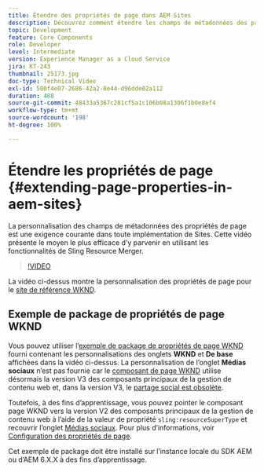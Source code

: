 ```yaml
---
title: Étendre des propriétés de page dans AEM Sites
description: Découvrez comment étendre les champs de métadonnées des propriétés de page dans Adobe Experience Manager Sites. Cette vidéo présente le moyen le plus efficace d’y parvenir en utilisant les fonctionnalités de Sling Resource Merger.
topic: Development
feature: Core Components
role: Developer
level: Intermediate
version: Experience Manager as a Cloud Service
jira: KT-243
thumbnail: 25173.jpg
doc-type: Technical Video
exl-id: 500f4e07-2686-42a2-8e44-d96dde02a112
duration: 488
source-git-commit: 48433a5367c281cf5a1c106b08a1306f1b0e8ef4
workflow-type: tm+mt
source-wordcount: '198'
ht-degree: 100%

---
```


# Étendre les propriétés de page {#extending-page-properties-in-aem-sites}

La personnalisation des champs de métadonnées des propriétés de page est une exigence courante dans toute implémentation de Sites. Cette vidéo présente le moyen le plus efficace d’y parvenir en utilisant les fonctionnalités de Sling Resource Merger.

>[!VIDEO](https://video.tv.adobe.com/v/25173?quality=12&learn=on)

La vidéo ci-dessus montre la personnalisation des propriétés de page pour le [site de référence WKND](https://github.com/adobe/aem-guides-wknd).

## Exemple de package de propriétés de page WKND

Vous pouvez utiliser l’[exemple de package de propriétés de page WKND](./assets/WKND-PageProperties-Example-Dialog-1.0.zip) fourni contenant les personnalisations des onglets **WKND** et **De base** affichées dans la vidéo ci-dessus. La personnalisation de l’onglet **Médias sociaux** n’est pas fournie car le [composant de page WKND](https://github.com/adobe/aem-guides-wknd/blob/main/ui.apps/src/main/content/jcr_root/apps/wknd/components/page/.content.xml#L5) utilise désormais la version V3 des composants principaux de la gestion de contenu web et, dans la version V3, le [partage social est obsolète](https://github.com/adobe/aem-core-wcm-components/pull/1930).

Toutefois, à des fins d’apprentissage, vous pouvez pointer le composant page WKND vers la version V2 des composants principaux de la gestion de contenu web à l’aide de la valeur de propriété `sling:resourceSuperType` et recouvrir l’onglet [Médias sociaux](https://github.com/adobe/aem-core-wcm-components/blob/main/content/src/content/jcr_root/apps/core/wcm/components/page/v2/page/_cq_dialog/.content.xml#L95). Pour plus d’informations, voir [Configuration des propriétés de page](https://experienceleague.adobe.com/docs/experience-manager-65/developing/extending-aem/page-properties-views.html?lang=fr#configuring-your-page-properties).

Cet exemple de package doit être installé sur l’instance locale du SDK AEM ou d’AEM 6.X.X à des fins d’apprentissage.
